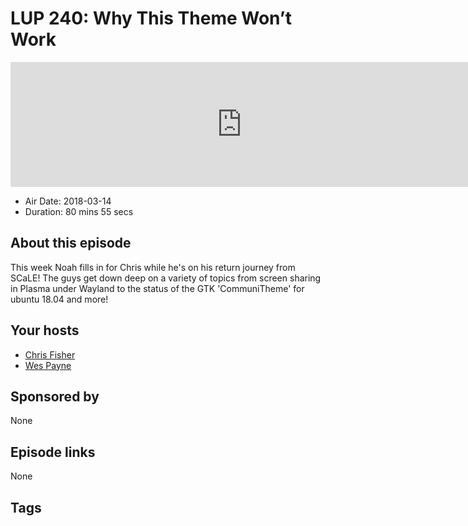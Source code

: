 # LUP 240: Why This Theme Won’t Work

<iframe src="https://player.fireside.fm/v2/RUkczH-V+L7Tk6M2s?theme=dark" width="740" height="200" frameborder="0" scrolling="no"></iframe>

* Air Date: 2018-03-14
* Duration: 80 mins 55 secs

## About this episode

This week Noah fills in for Chris while he's on his return journey from SCaLE! The guys get down deep on a variety of topics from screen sharing in Plasma under Wayland to the status of the GTK 'CommuniTheme' for ubuntu 18.04 and more!

## Your hosts
* [Chris Fisher](https://linuxunplugged.com/hosts/chrislas)
* [Wes Payne](https://linuxunplugged.com/hosts/wes)

## Sponsored by

None



## Episode links

None



## Tags

